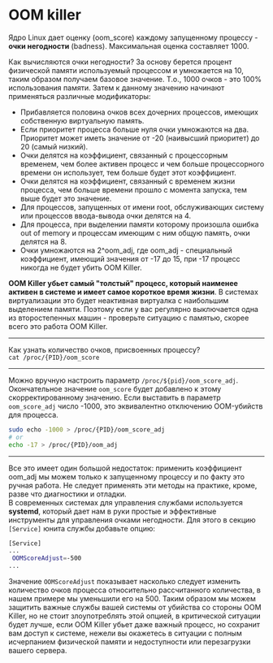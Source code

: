 # OOM killer

Ядро Linux дает оценку (oom_score) каждому запущенному процессу - **очки негодности** (badness). Максимальная оценка составляет 1000.  

Как вычисляются очки негодности? За основу берется процент физической памяти используемый процессом и умножается на 10, таким образом получаем базовое значение. Т.о., 1000 очков - это 100% использования памяти. Затем к данному значению начинают применяться различные модификаторы:  
- Прибавляется половина очков всех дочерних процессов, имеющих собственную виртуальную память.
- Если приоритет процесса больше нуля очки умножаются на два. Приоритет может иметь значение от -20 (наивысший приоритет) до 20 (самый низкий).
- Очки делятся на коэффициент, связанный с процессорным временем, чем более активен процесс и чем больше процессорного времени он использует, тем больше будет этот коэффициент.
- Очки делятся на коэффициент, связанный с временем жизни процесса, чем больше времени прошло с момента запуска, тем выше будет это значение.
- Для процессов, запущенных от имени root, обслуживающих систему или процессов ввода-вывода очки делятся на 4.
- Для процесса, при выделении памяти которому произошла ошибка out of memory и процессам имеющим с ним общую память, очки делятся на 8.
- Очки умножаются на 2^oom_adj, где oom_adj - специальный коэффициент, имеющий значения от -17 до 15, при -17 процесс никогда не будет убить OOM Killer.

**OOM Killer убьет самый "толстый" процесс, который наименее активен в системе и имеет самое короткое время жизни**. В системах виртуализации это будет неактивная виртуалка с наибольшим выделением памяти. Поэтому если у вас регулярно выключается одна из второстепенных машин - проверьте ситуацию с памятью, скорее всего это работа OOM Killer.  

---

Как узнать количество очков, присвоенных процессу?  
`cat /proc/{PID}/oom_score`  

---

Можно вручную настроить параметр `/proc/${pid}/oom_score_adj`. Окончательное значение `oom_score` будет добавлено к этому скорректированному значению. Если выставить в параметр `oom_score_adj` число -1000, это эквивалентно отключению OOM-убийств для процесса.
```bash
sudo echo -1000 > /proc/{PID}/oom_score_adj
# or
echo -17 > /proc/{PID}/oom_adj
```

---
 
Все это имеет один большой недостаток: применить коэффициент oom_adj мы можем только к запущенному процессу и по факту это ручная работа. Не следует применять эти методы на практике, кроме, разве что диагностики и отладки.  
В современных системах для управления службами используется **systemd**, который дает нам в руки простые и эффективные инструменты для управления очками негодности. Для этого в секцию `[Service]` юнита службы добавьте опцию:  
```bash
[Service]
...
 OOMScoreAdjust=-500
...
```

Значение `OOMScoreAdjust` показывает насколько следует изменить количество очков процесса относительно рассчитанного количества, в нашем примере мы уменьшили его на 500. Таким образом мы можем защитить важные службы вашей системы от убийства со стороны OOM Killer, но не стоит злоупотреблять этой опцией, в критической ситуации будет лучше, если OOM Killer убьет даже важный процесс, но сохранит вам доступ к системе, нежели вы окажетесь в ситуации с полным исчерпанием физической памяти и недоступности или перезагрузки вашего сервера.  
